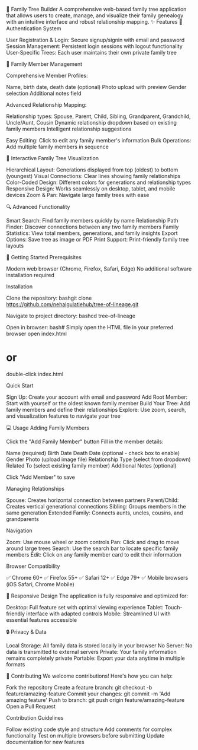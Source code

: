 🌳 Family Tree Builder
A comprehensive web-based family tree application that allows users to create, manage, and visualize their family genealogy with an intuitive interface and robust relationship mapping.
✨ Features
🔐 Authentication System

User Registration & Login: Secure signup/signin with email and password
Session Management: Persistent login sessions with logout functionality
User-Specific Trees: Each user maintains their own private family tree

👥 Family Member Management

Comprehensive Member Profiles:

Name, birth date, death date (optional)
Photo upload with preview
Gender selection
Additional notes field


Advanced Relationship Mapping:

Relationship types: Spouse, Parent, Child, Sibling, Grandparent, Grandchild, Uncle/Aunt, Cousin
Dynamic relationship dropdown based on existing family members
Intelligent relationship suggestions


Easy Editing: Click to edit any family member's information
Bulk Operations: Add multiple family members in sequence

🎨 Interactive Family Tree Visualization

Hierarchical Layout: Generations displayed from top (oldest) to bottom (youngest)
Visual Connections: Clear lines showing family relationships
Color-Coded Design: Different colors for generations and relationship types
Responsive Design: Works seamlessly on desktop, tablet, and mobile devices
Zoom & Pan: Navigate large family trees with ease

🔍 Advanced Functionality

Smart Search: Find family members quickly by name
Relationship Path Finder: Discover connections between any two family members
Family Statistics: View total members, generations, and family insights
Export Options: Save tree as image or PDF
Print Support: Print-friendly family tree layouts

🚀 Getting Started
Prerequisites

Modern web browser (Chrome, Firefox, Safari, Edge)
No additional software installation required

Installation

Clone the repository:
bashgit clone https://github.com/nehalgulatiehub/tree-of-lineage.git

Navigate to project directory:
bashcd tree-of-lineage

Open in browser:
bash# Simply open the HTML file in your preferred browser
open index.html
# or
double-click index.html


Quick Start

Sign Up: Create your account with email and password
Add Root Member: Start with yourself or the oldest known family member
Build Your Tree: Add family members and define their relationships
Explore: Use zoom, search, and visualization features to navigate your tree

💻 Usage
Adding Family Members

Click the "Add Family Member" button
Fill in the member details:

Name (required)
Birth Date
Death Date (optional - check box to enable)
Gender
Photo (upload image file)
Relationship Type (select from dropdown)
Related To (select existing family member)
Additional Notes (optional)


Click "Add Member" to save

Managing Relationships

Spouse: Creates horizontal connection between partners
Parent/Child: Creates vertical generational connections
Sibling: Groups members in the same generation
Extended Family: Connects aunts, uncles, cousins, and grandparents

Navigation

Zoom: Use mouse wheel or zoom controls
Pan: Click and drag to move around large trees
Search: Use the search bar to locate specific family members
Edit: Click on any family member card to edit their information


Browser Compatibility

✅ Chrome 60+
✅ Firefox 55+
✅ Safari 12+
✅ Edge 79+
✅ Mobile browsers (iOS Safari, Chrome Mobile)

📱 Responsive Design
The application is fully responsive and optimized for:

Desktop: Full feature set with optimal viewing experience
Tablet: Touch-friendly interface with adapted controls
Mobile: Streamlined UI with essential features accessible

🔒 Privacy & Data

Local Storage: All family data is stored locally in your browser
No Server: No data is transmitted to external servers
Private: Your family information remains completely private
Portable: Export your data anytime in multiple formats

🤝 Contributing
We welcome contributions! Here's how you can help:

Fork the repository
Create a feature branch: git checkout -b feature/amazing-feature
Commit your changes: git commit -m 'Add amazing feature'
Push to branch: git push origin feature/amazing-feature
Open a Pull Request

Contribution Guidelines

Follow existing code style and structure
Add comments for complex functionality
Test on multiple browsers before submitting
Update documentation for new features
